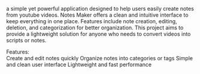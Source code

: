 a simple yet powerful application designed to help users easily create notes from youtube videos. Notes Maker offers a clean and intuitive interface to keep everything in one place. Features include note creation, editing, deletion, and categorization for better organization. This project aims to provide a lightweight solution for anyone who needs to convert videos into scripts or notes.

Features:   
Create and edit notes quickly 
Organize notes into categories or tags 
Simple and clean user interface 
Lightweight and fast performance 
